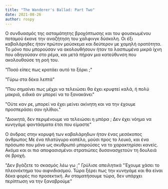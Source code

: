 ```yaml
---
title: "The Wanderer's Ballad: Part Two"
date: 2021-08-26
author: rospy
---
```


Ο συνδυασμός της ασταμάτητης βροχόπτωσης και του φουσκωμένου ποταμού έκανε
την αναζήτηση του χαλφινγκ δύσκολη. Οι έξι καβαλάρηδες ήταν πρώτον μούσκεμα
και δεύτερον με χαμηλή ορατότητα. Το μόνο που μπορούσαν να ακολουθήσουν ήταν
τα λασπωμένα μικρά ίχνη που οδηγούσαν στο ρέμα, και μετά πήραν μια κατεύθυνση
που ακολουθούσε τη ροή του.

"Ποσό είπες πως κρατάει αυτό το ξόρκι ;"

"Γύρω στα δέκα λεπτά"

"Που σημαίνει πως μέχρι να τελειώσει θα έχει κρυφτεί καλά, ή πολύ μακριά,
ειδικά αν μπορεί να το ξανακάνει"

"Ούτε καν ρε, μπορεί να έχει μείνει ακίνητη και να την έχουμε προσπεράσει σαν
ηλίθιοι."

"Διοικητά, δεν περιμένουμε να τελειώσει η μπόρα ; Δεν έχει νόημα να κυνηγάμε
φαντάσματα έτσι που είμαστε"

Ο άνδρας στην κορυφή των καβαλάρηδων ήταν ένας μεσόκοπος άνθρωπος Με ένα
πλατύγυρο καπέλο, μούσι προς το λευκό, και ένα πρόσωπο που μόνο ως σκυθρωπό
μπορούσες να το χαρακτηρίσει κανείς. Ακόμα και οι πιο αποφασισμένοι στρατιώτες
δυσανασχετούν τη δουλειά σε βροχή.

"Δεν βγάζετε το σκασμός λέω γω ;" Γρύλισε απειλητικά "Έχουμε χάσει το
πλεονέκτημα του αιφνιδιασμού. Τώρα ξέρει πως την κυνηγάμε και θα είναι δέκα
φορές πιο προσεκτική. Αν σταματήσουμε τώρα, δεν υπάρχει περίπτωση να την
ξαναβρούμε"

